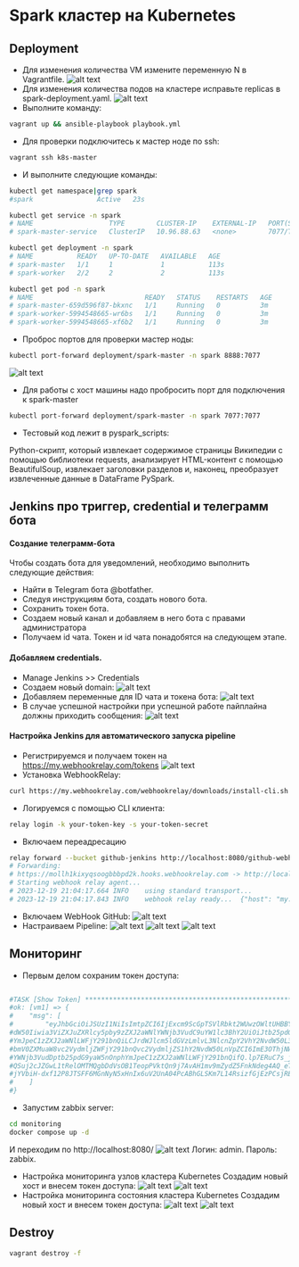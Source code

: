 # Spark кластер на Kubernetes

## Deployment
- Для изменения количества VM измените переменную N в Vagrantfile.
![alt text](./screenshots/1-1.png)
- Для изменения количества подов на кластере исправьте replicas в spark-deployment.yaml.
![alt text](./screenshots/1-2.png)
- Выполните команду: 
```bash
vagrant up && ansible-playbook playbook.yml
```
- Для проверки подключитесь к мастер ноде по ssh:
```bash
vagrant ssh k8s-master
```
- И выполните следующие команды:
```bash
kubectl get namespace|grep spark
#spark                Active   23s
```

```bash
kubectl get service -n spark
# NAME                   TYPE        CLUSTER-IP    EXTERNAL-IP   PORT(S)    AGE
# spark-master-service   ClusterIP   10.96.88.63   <none>        7077/TCP   66s
```

```bash
kubectl get deployment -n spark
# NAME           READY   UP-TO-DATE   AVAILABLE   AGE
# spark-master   1/1     1            1           113s
# spark-worker   2/2     2            2           113s
```

```bash
kubectl get pod -n spark
# NAME                            READY   STATUS    RESTARTS   AGE
# spark-master-659d596f87-bkxnc   1/1     Running   0          3m
# spark-worker-5994548665-wr6bs   1/1     Running   0          3m
# spark-worker-5994548665-xf6b2   1/1     Running   0          3m
```
- Проброс портов для проверки мастер ноды:

```bash
kubectl port-forward deployment/spark-master -n spark 8888:7077 
```
![alt text](./screenshots/1-5.png)
- Для работы с хост машины надо пробросить порт для подключения к spark-master
```bash
kubectl port-forward deployment/spark-master -n spark 7077:7077 
```
- Тестовый код лежит в pyspark_scripts:

Python-скрипт, который извлекает содержимое страницы Википедии с помощью библиотеки requests, анализирует HTML-контент с помощью BeautifulSoup, извлекает заголовки разделов и, наконец, преобразует извлеченные данные в DataFrame PySpark.

## Jenkins про триггер, credential и телеграмм бота
#### Создание телеграмм-бота
Чтобы создать бота для уведомлений, необходимо выполнить следующие действия:
- Найти в Telegram бота @botfather.
- Следуя инструкциям бота, создать нового бота.
- Сохранить токен бота.
- Создаем новый канал и добавляем в него бота с правами администратора
- Получаем id чата.
Токен и id чата понадобятся на следующем этапе.
#### Добавляем credentials.
- Manage Jenkins >> Credentials
- Создаем новый domain:
![alt text](./screenshots/2-1.png)
- Добавляем переменные для ID чата и токена бота:
![alt text](./screenshots/2-2.png)
- В случае успешной настройки при успешной работе пайплайна должны приходить сообщения:
![alt text](./screenshots/2-3.png)
#### Настройка Jenkins для автоматического запуска pipeline
- Регистрируемся и получаем токен на https://my.webhookrelay.com/tokens
![alt text](./screenshots/2-4.png)
- Установка WebhookRelay:
```bash
curl https://my.webhookrelay.com/webhookrelay/downloads/install-cli.sh | bash
```
- Логируемся с помощью CLI клиента:
```bash
relay login -k your-token-key -s your-token-secret	
```
- Включаем переадресацию
```bash
relay forward --bucket github-jenkins http://localhost:8080/github-webhook/
# Forwarding:
# https://mollh1kixyqsoogbbbpd2k.hooks.webhookrelay.com -> http://localhost:8080/github-webhook/
# Starting webhook relay agent...
# 2023-12-19 21:04:17.664 INFO    using standard transport...
# 2023-12-19 21:04:17.843 INFO    webhook relay ready...  {"host": "my.webhookrelay.com:8080", "buckets": ["816b966c-c659-4964-aa2a-1eb9fbdb5780"]}
```
- Включаем WebHook GitHub:
![alt text](./screenshots/2-5.png)
- Настраиваем Pipeline:
![alt text](./screenshots/2-6.png)
![alt text](./screenshots/2-7.png)
![alt text](./screenshots/2-8.png)

## Мониторинг
- Первым делом сохраним токен доступа:
```bash

#TASK [Show Token] **************************************************************************************************************************
#ok: [vm1] => {
#    "msg": [
#        "eyJhbGciOiJSUzI1NiIsImtpZCI6IjExcm9ScGpTSVlRbkt2WUwzOWltUHBBYTNrbWVPYTZ3SVlUZ1oxRFhKdEkifQ.eyJpc3MiOiJrdWJlcm5ldGVzL3NlcnZpY2VhY2Nv
#dW50Iiwia3ViZXJuZXRlcy5pby9zZXJ2aWNlYWNjb3VudC9uYW1lc3BhY2UiOiJtb25pdG9yaW5nIiwia3ViZXJuZXRlcy5pby9zZXJ2aWNlYWNjb3VudC9zZWNyZXQubmFtZSI6Inph
#YmJpeC1zZXJ2aWNlLWFjY291bnQiLCJrdWJlcm5ldGVzLmlvL3NlcnZpY2VhY2NvdW50L3NlcnZpY2UtYWNjb3VudC5uYW1lIjoiemFiYml4LXNlcnZpY2UtYWNjb3VudCIsImt1YmVy
#bmV0ZXMuaW8vc2VydmljZWFjY291bnQvc2VydmljZS1hY2NvdW50LnVpZCI6ImE3OThjNWExLTg2Y2EtNDJlNC05YmQ3LTU5MDgyM2FiYzgyYSIsInN1YiI6InN5c3RlbTpzZXJ2aWNl
#YWNjb3VudDptb25pdG9yaW5nOnphYmJpeC1zZXJ2aWNlLWFjY291bnQifQ.lp7ERuC7s_jYtyr3CmnPRfN_gTHJd3PyUC_GT4HOKbLdVIuPgIAl-juupIcvnI4iL2bZMbsMGRbLwrldv
#QSuj2cJZGwL1tRelOMTMQgbDdVsOB1TeopPVktQn9j7AvAH1mv9mZydZ5FnkNdeg4AQ_eTPAz6A7H2129j6mveqjpmJR3ymrhDrewq46A0u6UQ7sZusOnQ5hyD3eOUAFTv1iXHGci8-h
#jYVbiH-dxf12P8JTSFF6MGnNyN5xHnIx6uV2UnA04PcABhGLSKm7L14RsizfGjEzPCsjREkfPIU_AdNrjfz8AKTyStcI2J2sh8nhcoMnM6yaDrYVAiuXpKxiQ"
#    ]
#}
```
- Запустим zabbix server:
```bash
cd monitoring
docker compose up -d
```
И переходим по http://localhost:8080/
![alt text](./screenshots/3-1.png)
Логин: admin. Пароль: zabbix.
- Настройка мониторинга узлов кластера Kubernetes
Создадим новый хост и внесем токен доступа:
![alt text](./screenshots/3-2.png)
![alt text](./screenshots/3-3.png)
- Настройка мониторинга состояния кластера Kubernetes
Создадим новый хост и внесем токен доступа:
![alt text](./screenshots/3-4.png)
![alt text](./screenshots/3-5.png)
## Destroy
```bash
vagrant destroy -f 
```

